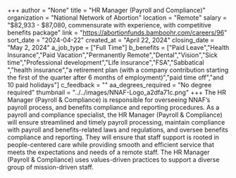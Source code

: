 +++
author = "None"
title = "HR Manager (Payroll and Compliance)"
organization = "National Network of Abortion"
location = "Remote"
salary = "$82,933 - $87,080, commensurate with experience, with competitive benefits package"
link = "https://abortionfunds.bamboohr.com/careers/96"
sort_date = "2024-04-22"
created_at = "April 22, 2024"
closing_date = "May 2, 2024"
a_job_type = ["Full Time"]
b_benefits = ["Paid Leave","Health Insurance","Paid Vacation","Permanently Remote","Dental","Vision","Sick time","Professional development","Life insurance","FSA","Sabbatical ","health insurance","a retirement plan (with a company contribution starting the first of the quarter after 6 months of employment)","paid time off","and 10 paid holidays"]
c_feedback = ""
aa_degrees_required = "No degree required"
thumbnail = "../../images/NNAF-Logo_a2dfa71c.png"
+++
The HR Manager (Payroll & Compliance) is responsible for overseeing NNAF’s payroll process, and benefits compliance and reporting procedures. As a payroll and compliance specialist, the HR Manager (Payroll & Compliance) will ensure streamlined and timely payroll processing, maintain compliance with payroll and benefits-related laws and regulations, and oversee benefits compliance and reporting. They will  ensure that staff support is rooted in people-centered care while providing smooth and efficient service that meets the expectations and needs of a remote staff. The HR Manager (Payroll & Compliance) uses values-driven practices to support a diverse group of mission-driven staff.
